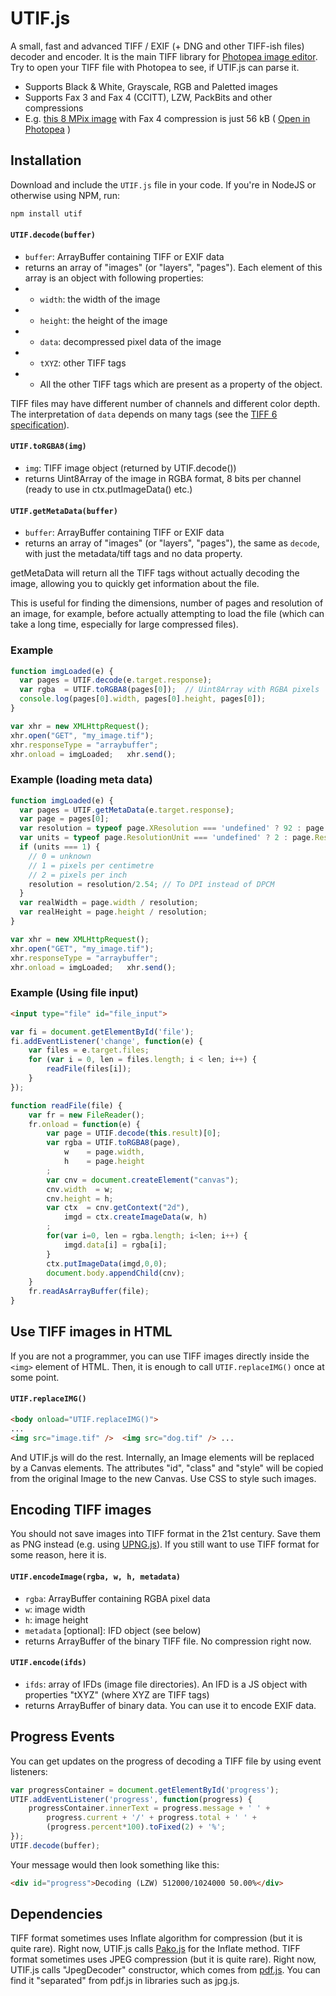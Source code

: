 # UTIF.js
A small, fast and advanced TIFF / EXIF (+ DNG and other TIFF-ish files) decoder and encoder. It is the main TIFF library for [Photopea image editor](https://www.photopea.com). Try to open your TIFF file with Photopea to see, if UTIF.js can parse it.

* Supports Black & White, Grayscale, RGB and Paletted images
* Supports Fax 3 and Fax 4 (CCITT), LZW, PackBits and other compressions
* E.g. [this 8 MPix image](//www.photopea.com/api/img/G4.TIF) with Fax 4 compression is just 56 kB ( [Open in Photopea](https://www.photopea.com?p=%7B%22files%22:%5B%22//www.photopea.com/api/img/G4.TIF%22%5D%7D) )

## Installation

Download and include the `UTIF.js` file in your code. If you're in NodeJS or otherwise using NPM, run:

```sh
npm install utif
```

#### `UTIF.decode(buffer)`
* `buffer`: ArrayBuffer containing TIFF or EXIF data
* returns an array of "images" (or "layers", "pages"). Each element of this array is an object with following properties:
* * `width`: the width of the image
* * `height`: the height of the image
* * `data`: decompressed pixel data of the image
* * `tXYZ`: other TIFF tags
* * All the other TIFF tags which are present as a property of the object.

TIFF files may have different number of channels and different color depth. The interpretation of `data` depends on many tags (see the [TIFF 6 specification](http://www.npes.org/pdf/TIFF-v6.pdf)).

#### `UTIF.toRGBA8(img)`
* `img`: TIFF image object (returned by UTIF.decode())
* returns Uint8Array of the image in RGBA format, 8 bits per channel (ready to use in ctx.putImageData() etc.)

#### `UTIF.getMetaData(buffer)`
* `buffer`: ArrayBuffer containing TIFF or EXIF data
* returns an array of "images" (or "layers", "pages"), the same as ```decode```, with just the metadata/tiff tags and no data property.

getMetaData will return all the TIFF tags without actually decoding the image, allowing you to quickly get information about the file.

This is useful for finding the dimensions, number of pages and resolution of an image, for example, before actually attempting to load the file (which can take a long time, especially for large compressed files).

### Example

```javascript
function imgLoaded(e) {
  var pages = UTIF.decode(e.target.response);
  var rgba  = UTIF.toRGBA8(pages[0]);  // Uint8Array with RGBA pixels
  console.log(pages[0].width, pages[0].height, pages[0]);
}

var xhr = new XMLHttpRequest();
xhr.open("GET", "my_image.tif");
xhr.responseType = "arraybuffer";
xhr.onload = imgLoaded;   xhr.send();
```

### Example (loading meta data)

```javascript
function imgLoaded(e) {
  var pages = UTIF.getMetaData(e.target.response);
  var page = pages[0];
  var resolution = typeof page.XResolution === 'undefined' ? 92 : page.XResolution; // Resolution
  var units = typeof page.ResolutionUnit === 'undefined' ? 2 : page.ResolutionUnit; // The resolution unit
  if (units === 1) {
    // 0 = unknown
    // 1 = pixels per centimetre
    // 2 = pixels per inch
    resolution = resolution/2.54; // To DPI instead of DPCM
  }
  var realWidth = page.width / resolution;
  var realHeight = page.height / resolution;
}

var xhr = new XMLHttpRequest();
xhr.open("GET", "my_image.tif");
xhr.responseType = "arraybuffer";
xhr.onload = imgLoaded;   xhr.send();
```

### Example (Using file input)

```html
<input type="file" id="file_input">
```
```javascript
var fi = document.getElementById('file');
fi.addEventListener('change', function(e) {
    var files = e.target.files;
    for (var i = 0, len = files.length; i < len; i++) {
        readFile(files[i]);
    }
});

function readFile(file) {
    var fr = new FileReader();
    fr.onload = function(e) {
        var page = UTIF.decode(this.result)[0];
        var rgba = UTIF.toRGBA8(page),
            w    = page.width,
            h    = page.height
        ;
        var cnv = document.createElement("canvas");
        cnv.width  = w;
        cnv.height = h;
        var ctx  = cnv.getContext("2d"),
            imgd = ctx.createImageData(w, h)
        ;
        for(var i=0, len = rgba.length; i<len; i++) {
            imgd.data[i] = rgba[i];
        }
        ctx.putImageData(imgd,0,0);
        document.body.appendChild(cnv);
    }
    fr.readAsArrayBuffer(file);
}
```

## Use TIFF images in HTML

If you are not a programmer, you can use TIFF images directly inside the `<img>` element of HTML. Then, it is enough to call `UTIF.replaceIMG()` once at some point.

#### `UTIF.replaceIMG()`
```html
<body onload="UTIF.replaceIMG()">
...
<img src="image.tif" />  <img src="dog.tif" /> ...
```
And UTIF.js will do the rest. Internally, an Image elements will be replaced by a Canvas elements. The attributes "id", "class" and "style" will be copied from the original Image to the new Canvas. Use CSS to style such images.


## Encoding TIFF images

You should not save images into TIFF format in the 21st century. Save them as PNG instead (e.g. using [UPNG.js](https://github.com/photopea/UPNG.js)). If you still want to use TIFF format for some reason, here it is.

#### `UTIF.encodeImage(rgba, w, h, metadata)`
* `rgba`: ArrayBuffer containing RGBA pixel data
* `w`: image width
* `h`: image height
* `metadata` [optional]: IFD object (see below)
* returns ArrayBuffer of the binary TIFF file. No compression right now.

#### `UTIF.encode(ifds)`
* `ifds`: array of IFDs (image file directories). An IFD is a JS object with properties "tXYZ" (where XYZ are TIFF tags)
* returns ArrayBuffer of binary data. You can use it to encode EXIF data.

## Progress Events

You can get updates on the progress of decoding a TIFF file by using event listeners:

```javascript
var progressContainer = document.getElementById('progress');
UTIF.addEventListener('progress', function(progress) {
    progressContainer.innerText = progress.message + ' ' +
        progress.current + '/' + progress.total + ' ' +
        (progress.percent*100).toFixed(2) + '%';
});
UTIF.decode(buffer);
```

Your message would then look something like this:

```html
<div id="progress">Decoding (LZW) 512000/1024000 50.00%</div>
```

## Dependencies
TIFF format sometimes uses Inflate algorithm for compression (but it is quite rare). Right now, UTIF.js calls [Pako.js](https://github.com/nodeca/pako) for the Inflate method.
TIFF format sometimes uses JPEG compression (but it is quite rare). Right now, UTIF.js calls "JpegDecoder" constructor, which comes from [pdf.js](https://github.com/mozilla/pdf.js). You can find it "separated" from pdf.js in libraries such as jpg.js.
